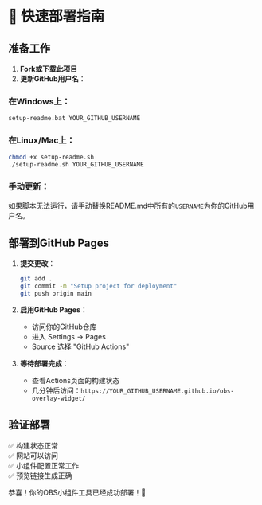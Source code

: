 # 🚀 快速部署指南

## 准备工作

1. **Fork或下载此项目**
2. **更新GitHub用户名**：

### 在Windows上：
```cmd
setup-readme.bat YOUR_GITHUB_USERNAME
```

### 在Linux/Mac上：
```bash
chmod +x setup-readme.sh
./setup-readme.sh YOUR_GITHUB_USERNAME
```

### 手动更新：
如果脚本无法运行，请手动替换README.md中所有的`USERNAME`为你的GitHub用户名。

## 部署到GitHub Pages

1. **提交更改**：
   ```bash
   git add .
   git commit -m "Setup project for deployment"
   git push origin main
   ```

2. **启用GitHub Pages**：
   - 访问你的GitHub仓库
   - 进入 Settings → Pages
   - Source 选择 "GitHub Actions"

3. **等待部署完成**：
   - 查看Actions页面的构建状态
   - 几分钟后访问：`https://YOUR_GITHUB_USERNAME.github.io/obs-overlay-widget/`

## 验证部署

✅ 构建状态正常  
✅ 网站可以访问  
✅ 小组件配置正常工作  
✅ 预览链接生成正确  

恭喜！你的OBS小组件工具已经成功部署！🎉
